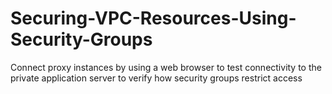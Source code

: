 # Securing-VPC-Resources-Using-Security-Groups
Connect proxy instances by using a web browser to test connectivity to the private application server to verify how security groups restrict access
